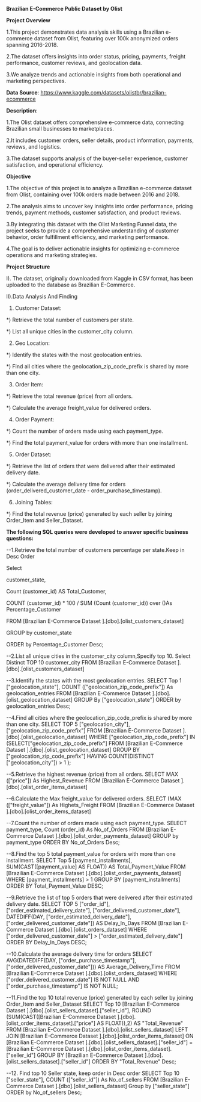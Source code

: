 **Brazilian E-Commerce Public Dataset by Olist**

**Project Overview**

1.This project demonstrates data analysis skills using a Brazilian e-commerce dataset from Olist, featuring over 100k anonymized orders spanning 2016-2018. 

2.The dataset offers insights into order status, pricing, payments, freight performance, customer reviews, and geolocation data.

3.We analyze trends and actionable insights from both operational and marketing perspectives.

**Data Source**: https://www.kaggle.com/datasets/olistbr/brazilian-ecommerce

**Description**:

1.The Olist dataset offers comprehensive e-commerce data, connecting Brazilian small businesses to marketplaces. 

2.It includes customer orders, seller details, product information, payments, reviews, and logistics. 

3.The dataset supports analysis of the buyer-seller experience, customer satisfaction, and operational efficiency.

**Objective**

1.The objective of this project is to analyze a Brazilian e-commerce dataset from Olist, containing over 100k orders made between 2016 and 2018. 

2.The analysis aims to uncover key insights into order performance, pricing trends, payment methods, customer satisfaction, and product reviews. 

3.By integrating this dataset with the Olist Marketing Funnel data, the project seeks to provide a comprehensive understanding of customer behavior, order fulfillment efficiency, and 
 marketing performance. 

4.The goal is to deliver actionable insights for optimizing e-commerce operations and marketing strategies.

**Project Structure**

I). The dataset, originally downloaded from Kaggle in CSV format, has been uploaded to the database as Brazilian E-Commerce.

II).Data Analysis And Finding

1.	Customer Dataset:

*) Retrieve the total number of customers per state.

*) List all unique cities in the customer_city column.

2.	Geo Location:

*) Identify the states with the most geolocation entries.

*) Find all cities where the geolocation_zip_code_prefix is shared by more than one city.

3.	Order Item:

*) Retrieve the total revenue (price) from all orders.
  	
*) Calculate the average freight_value for delivered orders.

4.	Order Payment:

*) Count the number of orders made using each payment_type.
  	
*) Find the total payment_value for orders with more than one installment.

5.	Order Dataset:

*)	Retrieve the list of orders that were delivered after their estimated delivery date.
  	
*)	Calculate the average delivery time for orders (order_delivered_customer_date - order_purchase_timestamp).

6.	Joining Tables:

*)	Find the total revenue (price) generated by each seller by joining Order_Item and Seller_Dataset.

**The following SQL queries were developed to answer specific business questions:**


--1.Retrieve the total number of customers percentage per state.Keep in Desc Order

Select

customer_state,

Count (customer_id) AS Total_Customer,

COUNT (customer_id) * 100 / SUM (Count (customer_id)) over ()As Percentage_Customer 

FROM [Brazilian E-Commerce  Dataset ].[dbo].[olist_customers_dataset] 

GROUP by customer_state

ORDER by Percentage_Customer  Desc;


--2.List all unique cities in the customer_city column,Specify top 10.
Select
Distinct TOP 10 customer_city 
FROM [Brazilian E-Commerce  Dataset ].[dbo].[olist_customers_dataset] 

--3.Identify the states with the most geolocation entries.
SELECT
Top 1
["geolocation_state"],
COUNT (["geolocation_zip_code_prefix"]) As geolocation_entries
FROM [Brazilian E-Commerce  Dataset ].[dbo].[olist_geolocation_dataset] 
GROUP By ["geolocation_state"]
ORDER by geolocation_entries Desc;

--4.Find all cities where the geolocation_zip_code_prefix is shared by more than one city.
SELECT 
TOP 5
["geolocation_city"],
["geolocation_zip_code_prefix"]
FROM [Brazilian E-Commerce  Dataset ].[dbo].[olist_geolocation_dataset]
WHERE ["geolocation_zip_code_prefix"]
IN 
(SELECT["geolocation_zip_code_prefix"]
FROM [Brazilian E-Commerce  Dataset ].[dbo].[olist_geolocation_dataset]
GROUP BY ["geolocation_zip_code_prefix"]
HAVING COUNT(DISTINCT ["geolocation_city"]) > 1 );

--5.Retrieve the highest revenue (price) from all orders.
SELECT
MAX (["price"]) As Highest_Revenue
FROM [Brazilian E-Commerce  Dataset ].[dbo].[olist_order_items_dataset]

--6.Calculate the Max freight_value for delivered orders.
SELECT
(MAX (["freight_value"]) As Highets_Freight
FROM [Brazilian E-Commerce  Dataset ].[dbo].[olist_order_items_dataset]

--7.Count the number of orders made using each payment_type.
SELECT
payment_type,
Count (order_id) As No_of_Orders
FROM [Brazilian E-Commerce  Dataset ].[dbo].[olist_order_payments_dataset]
GROUP by payment_type
ORDER BY No_of_Orders Desc;

--8.Find the top 5 total payment_value for orders with more than one installment.
SELECT
Top 5
[payment_installments],
SUM(CAST([payment_value] AS FLOAT)) AS Total_Payment_Value
FROM [Brazilian E-Commerce  Dataset ].[dbo].[olist_order_payments_dataset]
WHERE [payment_installments] > 1
GROUP BY [payment_installments]
ORDER BY Total_Payment_Value DESC;

--9.Retrieve the list of top 5  orders that were delivered after their estimated delivery date.
SELECT TOP 5 
["order_id"],
["order_estimated_delivery_date"],
["order_delivered_customer_date"],
DATEDIFF(DAY, ["order_estimated_delivery_date"], ["order_delivered_customer_date"]) AS Delay_In_Days
FROM [Brazilian E-Commerce  Dataset ].[dbo].[olist_orders_dataset]
WHERE ["order_delivered_customer_date"] > ["order_estimated_delivery_date"]
ORDER BY Delay_In_Days DESC;

--10.Calculate the average delivery time for orders 
SELECT 
AVG(DATEDIFF(DAY, ["order_purchase_timestamp"], ["order_delivered_customer_date"])) AS Average_Delivery_Time
FROM [Brazilian E-Commerce  Dataset ].[dbo].[olist_orders_dataset]
WHERE ["order_delivered_customer_date"] IS NOT NULL 
AND ["order_purchase_timestamp"] IS NOT NULL;

--11.Find the top 10 total revenue (price) generated by each seller by joining Order_Item and Seller_Dataset
SELECT 
Top 10
[Brazilian E-Commerce  Dataset ].[dbo].[olist_sellers_dataset].["seller_id"],
ROUND (SUM(CAST([Brazilian E-Commerce  Dataset ].[dbo].[olist_order_items_dataset].["price"] AS FLOAT)),2) AS "Total_Revenue"
FROM [Brazilian E-Commerce  Dataset ].[dbo].[olist_sellers_dataset] 
LEFT JOIN [Brazilian E-Commerce  Dataset ].[dbo].[olist_order_items_dataset]
ON [Brazilian E-Commerce  Dataset ].[dbo].[olist_sellers_dataset].["seller_id"] = [Brazilian E-Commerce  Dataset ].[dbo].[olist_order_items_dataset].["seller_id"]
GROUP BY [Brazilian E-Commerce  Dataset ].[dbo].[olist_sellers_dataset].["seller_id"]
ORDER BY "Total_Revenue" Desc;

--12. Find top 10 Seller state, keep order in Desc order
SELECT
Top 10
["seller_state"],
COUNT (["seller_id"]) As No_of_sellers
FROM [Brazilian E-Commerce  Dataset ].[dbo].[olist_sellers_dataset]
Group by ["seller_state"]
ORDER by No_of_sellers Desc;






